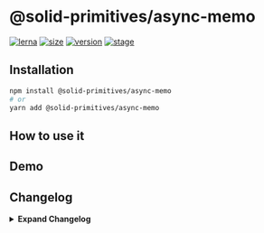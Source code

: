 # @solid-primitives/async-memo

[![lerna](https://img.shields.io/badge/maintained%20with-lerna-cc00ff.svg?style=for-the-badge)](https://lerna.js.org/)
[![size](https://img.shields.io/bundlephobia/minzip/@solid-primitives/async-memo?style=for-the-badge&label=size)](https://bundlephobia.com/package/@solid-primitives/async-memo)
[![version](https://img.shields.io/npm/v/@solid-primitives/async-memo?style=for-the-badge)](https://www.npmjs.com/package/@solid-primitives/async-memo)
[![stage](https://img.shields.io/endpoint?style=for-the-badge&url=https%3A%2F%2Fraw.githubusercontent.com%2Fdavedbase%2Fsolid-primitives%2Fmain%2Fassets%2Fbadges%2Fstage-0.json)](https://github.com/davedbase/solid-primitives#contribution-process)

## Installation

```bash
npm install @solid-primitives/async-memo
# or
yarn add @solid-primitives/async-memo
```

## How to use it

## Demo

## Changelog

<details>
<summary><b>Expand Changelog</b></summary>

0.0.100

Initial release as a Stage-0 primitive.

</details>
